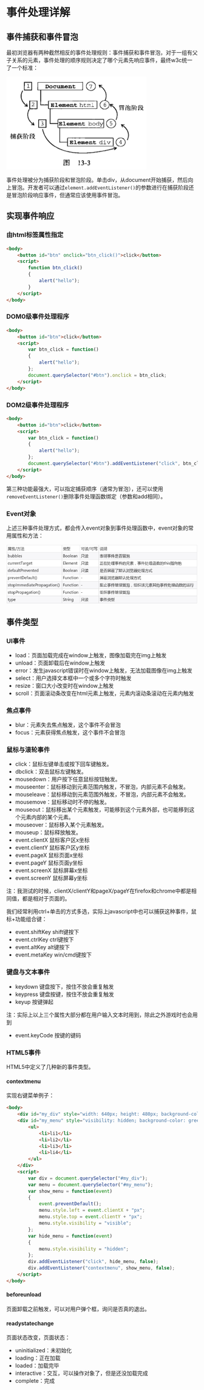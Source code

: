 # 事件处理详解

## 事件捕获和事件冒泡

最初浏览器有两种截然相反的事件处理规则：事件捕获和事件冒泡，对于一组有父子关系的元素，事件处理的顺序规则决定了哪个元素先响应事件，最终w3c统一了一个标准：

![](res/1.png)

事件处理被分为捕获阶段和冒泡阶段。单击div，从document开始捕获，然后向上冒泡。开发者可以通过`element.addEventListener()`的参数进行在捕获阶段还是冒泡阶段响应事件，但通常应该使用事件冒泡。

## 实现事件响应

### 由html标签属性指定

```html
<body>
	<button id="btn" onclick="btn_click()">click</button>
	<script>
		function btn_click()
		{
			alert("hello");
		}
	</script>
</body>
```

### DOM0级事件处理程序

```html
<body>
	<button id="btn">click</button>
	<script>
		var btn_click = function()
		{
			alert("hello");
		};
		document.querySelector("#btn").onclick = btn_click;
	</script>
</body>
```

### DOM2级事件处理程序

```html
<body>
	<button id="btn">click</button>
	<script>
		var btn_click = function()
		{
			alert("hello");
		};
		document.querySelector("#btn").addEventListener("click", btn_click, false);
	</script>
</body>
```

第三种功能最强大，可以指定捕获顺序（通常为冒泡），还可以使用`removeEventListener()`删除事件处理函数绑定（参数和add相同）。

### Event对象

上述三种事件处理方式，都会传入event对象到事件处理函数中，event对象的常用属性和方法：

![](res/2.png)

## 事件类型

### UI事件

* load：页面加载完成在window上触发，图像加载完在img上触发
* unload：页面卸载后在window上触发
* error：发生javascript错误时在window上触发，无法加载图像在img上触发
* select：用户选择文本框中一个或多个字符时触发
* resize：窗口大小改变时在window上触发
* scroll：页面滚动条改变在html元素上触发，元素内滚动条滚动在元素内触发

### 焦点事件

* blur：元素失去焦点触发，这个事件不会冒泡
* focus：元素获得焦点触发，这个事件不会冒泡

### 鼠标与滚轮事件

* click：鼠标左键单击或按下回车键触发。
* dbclick：双击鼠标左键触发。
* mousedown：用户按下任意鼠标按钮触发。
* mouseenter：鼠标移动到元素范围内触发，不冒泡，内部元素不会触发。
* mouseleave：鼠标移动到元素范围外触发，不冒泡，内部元素不会触发。
* mousemove：鼠标移动时不停的触发。
* mouseout：鼠标移出某个元素触发，可能移到这个元素外部，也可能移到这个元素内部的某个元素。
* mouseover：鼠标移入某个元素触发。
* mouseup：鼠标释放触发。
* event.clientX 鼠标客户区x坐标
* event.clientY 鼠标客户区y坐标
* event.pageX 鼠标页面x坐标
* event.pageY 鼠标页面y坐标
* event.screenX 鼠标屏幕x坐标
* event.screenY 鼠标屏幕y坐标

注：我测试的时候，clientX/clientY和pageX/pageY在firefox和chrome中都是相同值，都是相对于页面的。

我们经常利用ctrl+单击的方式多选，实际上javascript中也可以捕获这种事件，鼠标+功能组合键：

* event.shiftKey shift键按下
* event.ctrlKey ctrl键按下
* event.altKey alt键按下
* event.metaKey win/cmd键按下

### 键盘与文本事件

* keydown 键盘按下，按住不放会重复触发
* keypress 键盘按键，按住不放会重复触发
* keyup 按键弹起

注：实际上以上三个属性大部分都在用户输入文本时用到，除此之外游戏时也会用到

* event.keyCode 按键的键码

### HTML5事件

HTML5中定义了几种新的事件类型。

#### contextmenu

实现右键菜单例子：
```html
<body>
	<div id="my_div" style="width: 640px; height: 480px; background-color: red"></div>
	<div id="my_menu" style="visibility: hidden; background-color: green; position: absolute">
		<ul>
			<li>li1</li>
			<li>li2</li>
			<li>li3</li>
			<li>li4</li>
		</ul>
	</div>
	<script>
		var div = document.querySelector("#my_div");
		var menu = document.querySelector("#my_menu");
		var show_menu = function(event)
		{
			event.preventDefault();
			menu.style.left = event.clientX + "px";
			menu.style.top = event.clientY + "px";
			menu.style.visibility = "visible";
		};
		var hide_menu = function(event)
		{
			menu.style.visibility = "hidden";
		};
		div.addEventListener("click", hide_menu, false);
		div.addEventListener("contextmenu", show_menu, false);
	</script>
</body>
```

#### beforeunload

页面卸载之前触发，可以对用户弹个框，询问是否真的退出。

#### readystatechange

页面状态改变，页面状态：

* uninitialized：未初始化
* loading：正在加载
* loaded：加载完毕
* interactive：交互，可以操作对象了，但是还没加载完成
* complete：完成
